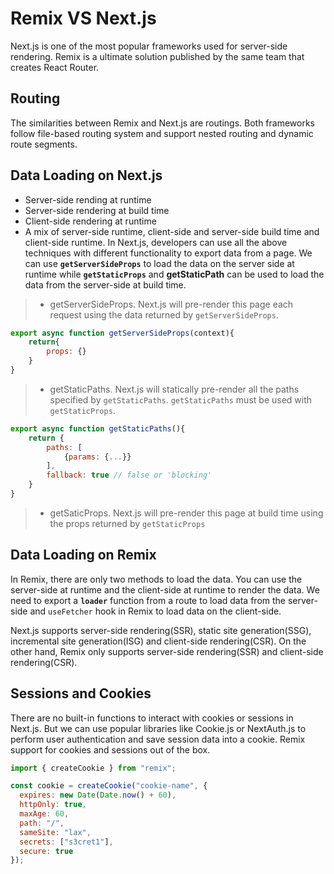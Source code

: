# Remix VS Next.js
Next.js is one of the most popular frameworks used for server-side rendering. Remix is a ultimate solution published by the same team that creates React Router.

## Routing
The similarities between Remix and Next.js are routings. Both frameworks follow file-based routing system and support nested routing and dynamic route segments.

## Data Loading on Next.js
* Server-side rending at runtime
* Server-side rendering at build time
* Client-side rendering at runtime
* A mix of server-side runtime, client-side and server-side build time and client-side runtime.
In Next.js, developers can use all the above techniques with different functionality to export data from a page.
We can use **`getServerSideProps`** to load the data on the server side at runtime while **`getStaticProps`** and **getStaticPath** can be used to load the data from the server-side at build time.
>- getServerSideProps. Next.js will pre-render this page each request using the data returned by `getServerSideProps`.
```JavaScript
export async function getServerSideProps(context){
    return{
        props: {}
    }
}
```
>- getStaticPaths. Next.js will statically pre-render all the paths specified by `getStaticPaths`. `getStaticPaths` must be used with `getStaticProps`.
```JavaScript
export async function getStaticPaths(){
    return {
        paths: [
            {params: {...}}
        ],
        fallback: true // false or 'blocking'
    }
}
```
>- getSaticProps. Next.js will pre-render this page at build time using the props returned by `getStaticProps`

## Data Loading on Remix
In Remix, there are only two methods to load the data. You can use the server-side at runtime and the client-side at runtime to render the data.
We need to export a **`loader`** function from a route to load data from the server-side and `useFetcher` hook in Remix to load data on the client-side.

Next.js supports server-side rendering(SSR), static site generation(SSG), incremental site generation(ISG) and client-side rendering(CSR).
On the other hand, Remix only supports server-side rendering(SSR) and client-side rendering(CSR).

## Sessions and Cookies
There are no built-in functions to interact with cookies or sessions in Next.js. But we can use popular libraries like Cookie.js or NextAuth.js to perform user authentication and save session data into a cookie.
Remix support for cookies and sessions out of the box.
```JavaScript
import { createCookie } from "remix";

const cookie = createCookie("cookie-name", {
  expires: new Date(Date.now() + 60),
  httpOnly: true,
  maxAge: 60,
  path: "/",
  sameSite: "lax",
  secrets: ["s3cret1"],
  secure: true
});
```
